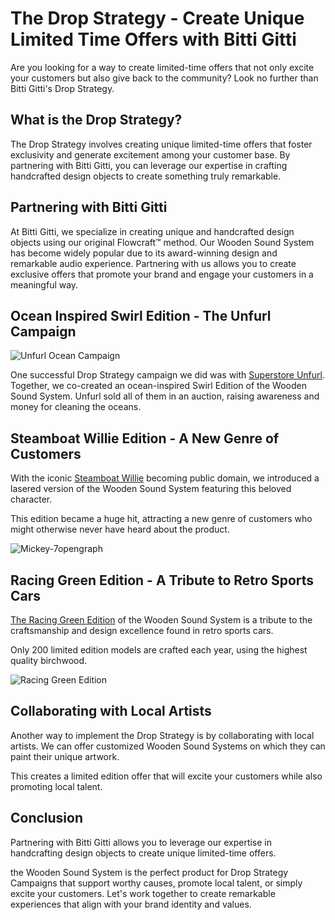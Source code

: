 # The Drop Strategy - Create Unique Limited Time Offers with Bitti Gitti

Are you looking for a way to create limited-time offers that not only excite your customers but also give back to the community? Look no further than Bitti Gitti's Drop Strategy.


## What is the Drop Strategy?

The Drop Strategy involves creating unique limited-time offers that foster exclusivity and generate excitement among your customer base. By partnering with Bitti Gitti, you can leverage our expertise in crafting handcrafted design objects to create something truly remarkable.

## Partnering with Bitti Gitti

At Bitti Gitti, we specialize in creating unique and handcrafted design objects using our original Flowcraft™ method. Our Wooden Sound System has become widely popular due to its award-winning design and remarkable audio experience. Partnering with us allows you to create exclusive offers that promote your brand and engage your customers in a meaningful way.

## Ocean Inspired Swirl Edition - The Unfurl Campaign

![Unfurl Ocean Campaign](https://uploads-ssl.webflow.com/559eddcb7587975b596aa69a/668fc9f162f2c04f32c286d6_Screenshot%202024-07-11%20150218.png)

One successful Drop Strategy campaign we did was with [Superstore Unfurl](https://www.bitti-gitti.com/super-store/unfurl). Together, we co-created an ocean-inspired Swirl Edition of the Wooden Sound System. Unfurl sold all of them in an auction, raising awareness and money for cleaning the oceans.

## Steamboat Willie Edition - A New Genre of Customers

With the iconic [Steamboat Willie](https://www.bitti-gitti.com/products/steamboat-soundsystem) becoming public domain, we introduced a lasered version of the Wooden Sound System featuring this beloved character.

This edition became a huge hit, attracting a new genre of customers who might otherwise never have heard about the product.

![Mickey-7opengraph](https://cdn.prod.website-files.com/577fb500e970a606264913c7/6596c8b5ae2e1e0a47dad616_Mickey-7opengraph.jpg)

## Racing Green Edition - A Tribute to Retro Sports Cars

[The Racing Green Edition](https://www.bitti-gitti.com/lovely/racing-green-tws) of the Wooden Sound System is a tribute to the craftsmanship and design excellence found in retro sports cars. 

Only 200 limited edition models are crafted each year, using the highest quality birchwood.

![Racing Green Edition](https://cdn.prod.website-files.com/6202ac1b2e651ed862489cc3/6481caef5635632a9a836443_Racer-06.jpg)

## Collaborating with Local Artists

Another way to implement the Drop Strategy is by collaborating with local artists. We can offer customized Wooden Sound Systems on which they can paint their unique artwork.

This creates a limited edition offer that will excite your customers while also promoting local talent.

## Conclusion

Partnering with Bitti Gitti allows you to leverage our expertise in handcrafting design objects to create unique limited-time offers.

the Wooden Sound System is the perfect product for Drop Strategy Campaigns that support worthy causes, promote local talent, or simply excite your customers. Let's work together to create remarkable experiences that align with your brand identity and values.
